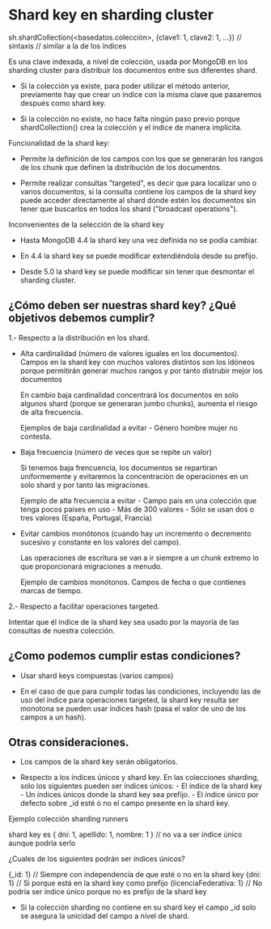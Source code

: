 # Shard key en sharding cluster

sh.shardCollection(<basedatos.colección>, {clave1: 1, clave2: 1, ...}) // sintaxis
// similar a la de los índices

Es una clave indexada, a nivel de colección, usada por MongoDB en los sharding cluster
para distribuir los documentos entre sus diferentes shard.

- Si la colección ya existe, para poder utilizar el método anterior, previamente
hay que crear un índice con la misma clave que pasaremos después como shard key.

- Si la colección no existe, no hace falta ningún paso previo porque shardCollection() crea la
colección y el índice de manera implícita.

Funcionalidad de la shard key:

- Permite la definición de los campos con los que se generarán los rangos de los
chunk que definen la distribución de los documentos.

- Permite realizar consultas "targeted", es decir que para localizar uno o varios documentos, si la consulta contiene los campos de la shard key puede acceder directamente al shard donde
estén los documentos sin tener que buscarlos en todos los shard ("broadcast operations").

Inconvenientes de la selección de la shard key

- Hasta MongoDB 4.4 la shard key una vez definida no se podía cambiar.

- En 4.4 la shard key se puede modificar extendiéndola desde su prefijo.

- Desde 5.0 la shard key se puede modificar sin tener que desmontar el sharding cluster.

## ¿Cómo deben ser nuestras shard key? ¿Qué objetivos debemos cumplir? 

1.- Respecto a la distribución en los shard.

- Alta cardinalidad (número de valores iguales en los documentos).
    Campos en la shard key con muchos valores distintos son los idóneos 
    porque permitirán generar muchos rangos y por tanto distrubir mejor los documentos

    En cambio baja cardinalidad concentrará los documentos en solo algunos shard (porque
    se generaran jumbo chunks), aumenta el riesgo de alta frecuencia.

    Ejemplos de baja cardinalidad a evitar
        - Género hombre mujer no contesta.

- Baja frecuencia (número de veces que se repite un valor)

    Si tenemos baja frencuencia, los documentos se repartiran uniformemente y evitaremos
    la concentración de operaciones en un solo shard y por tanto las migraciones.

    Ejemplo de alta frecuencia a evitar
        - Campo pais en una colección que tenga pocos paises en uso
            - Más de 300 valores
            - Sólo se usan dos o tres valores (España, Portugal, Francia)

- Evitar cambios monótonos (cuando hay un incremento o decremento sucesivo y constante
     en los valores del campo).

     Las operaciones de escritura se van a ir siempre a un chunk extremo lo que
     proporcionará migraciones a menudo.

     Ejemplo de cambios monótonos. Campos de fecha o que contienes marcas de tiempo.


2.- Respecto a facilitar operaciones targeted.

Intentar que él índice de la shard key sea usado por la mayoría de las consultas
de nuestra colección.

## ¿Como podemos cumplir estas condiciones?

- Usar shard keys compuestas (varios campos)

- En el caso de que para cumplir todas las condiciones, incluyendo las de
  uso del índice para operaciones targeted, la shard key resulta ser monotona se
  pueden usar índices hash (pasa el valor de uno de los campos a un hash).

## Otras consideraciones.

- Los campos de la shard key serán obligatorios.

- Respecto a los índices únicos y shard key. En las colecciones sharding, solo los
  siguientes pueden ser índices únicos:
        - El índice de la shard key
        - Un índices únicos donde la shard key sea prefijo.
        - El índice único por defecto sobre _id esté ó no el campo presente en la shard key.

 Ejemplo colección sharding runners

 shard key es { dni: 1, apellido: 1, nombre: 1 } // no va a ser índice único aunque podría serlo

¿Cuales de los siguientes podrán ser índices únicos?

{_id: 1} // Siempre con independencia de que esté o no en la shard key
{dni: 1} // Si porque está en la shard key como prefijo
{licenciaFederativa: 1} // No podría ser índice único porque no es prefijo de la shard key

- Si la colección sharding no contiene en su shard key el campo _id solo se asegura la unicidad
del campo a nivel de shard.


